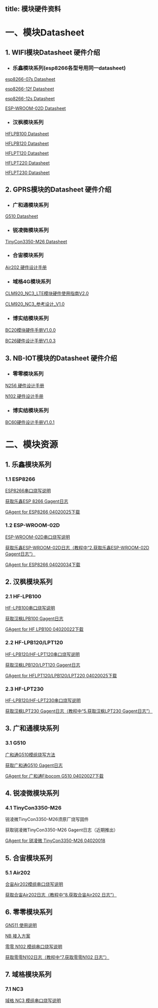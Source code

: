 title: 模块硬件资料
---

# 一、模块Datasheet

## 1. WIFI模块Datasheet 硬件介绍

- ### 乐鑫模块系列(esp8266各型号用同一datasheet)

[esp8266-07s Datasheet](http://docs.gizwits.com/zh-cn/module_source/esp8266/esp8266_datasheet.html)

[esp8266-12f Datasheet](http://docs.gizwits.com/zh-cn/module_source/esp8266/esp8266_datasheet.html)

[esp8266-12s Datasheet](http://docs.gizwits.com/zh-cn/module_source/esp8266/esp8266_datasheet.html)

[ESP-WROOM-02D Datasheet](http://docs.gizwits.com/zh-cn/module_source/ESP-WROOM-02D/ESP-WROOM-02D_datasheet.html)



- ### 汉枫模块系列

[HFLPB100 Datasheet](http://docs.gizwits.com/zh-cn/module_source/HF/HF-LPB100.html)

[HFLPB120 Datasheet](http://docs.gizwits.com/zh-cn/module_source/HF/HF-LPB120.html)

[HFLPT120 Datasheet](http://docs.gizwits.com/zh-cn/module_source/HF/HF-LPT120.html)

[HFLPT220 Datasheet](http://docs.gizwits.com/zh-cn/module_source/HF/HF-LPT220.html)

[HFLPT230 Datasheet](http://docs.gizwits.com/zh-cn/module_source/HF/HF-LPT230.html)


## 2. GPRS模块的Datasheet 硬件介绍

- ### 广和通模块系列

[G510 Datasheet](http://docs.gizwits.com/zh-cn/module_source/G510/G510_datasheet.html)

- ### 锐凌微模块系列

[TinyCon3350-M26 Datasheet](http://docs.gizwits.com/zh-cn/module_source/TinyCon3350-M26/TinyCon3350-M26.html)

- ### 合宙模块系列

[Air202 硬件设计手册](http://docs.gizwits.com/assets/pdf/HZ/Air202_hardware_design.pdf)

- ### 域格4G模块系列

[CLM920_NC3_LTE模块硬件使用指南V2.0](http://docs.gizwits.com/assets/pdf/YG/CLM920_NC3_LTE_hardware_guide_V2.0.pdf)

[CLM920_NC3_参考设计_V1.0](http://docs.gizwits.com/assets/pdf/YG/CLM920_NC3_reference_design_V1.0.pdf)

- ### 博实结模块系列

[BC20模块硬件手册V1.0.0](http://docs.gizwits.com/zh-cn/module_source/BSJ/BC20_V1.0.0.pdf)

[BC26硬件设计手册V1.0.3](http://docs.gizwits.com/assets/pdf/BSJ/BC26_V1.0.3.pdf)

## 3. NB-IOT模块的Datasheet 硬件介绍

- ### 零零模块系列

[N256 硬件设计手册](http://docs.gizwits.com/assets/pdf/Lingling/N256_hardware_design.pdf)

[N102 硬件设计手册](http://docs.gizwits.com/assets/pdf/Lingling/N102_hardware_design.pdf)

- ### 博实结模块系列

[BC60硬件设计手册V1.0.1](http://docs.gizwits.com/assets/pdf/BSJ/BC60_V1.0.1.pdf)


# 二、模块资源

## 1. 乐鑫模块系列

### 1.1 ESP8266

[ESP8266串口烧写说明](http://docs.gizwits.com/zh-cn/deviceDev/ESP8266%E4%B8%B2%E5%8F%A3%E7%83%A7%E5%86%99%E8%AF%B4%E6%98%8E.html)

[获取乐鑫ESP 8266 Gagent日志](http://docs.gizwits.com/zh-cn/deviceDev/%E9%80%9A%E8%AE%AF%E6%A8%A1%E7%BB%84%E8%B0%83%E8%AF%95%E6%97%A5%E5%BF%97%E6%8A%93%E5%8F%96%E6%95%99%E7%A8%8B.html#1-获取乐鑫ESP-8266-Gagent日志)

[GAgent for ESP8266 04020025下载](http://goms-1251025085.cosgz.myqcloud.com/GAgent_00ESP826_04020025_17083019-1504231974149.tar)

### 1.2 ESP-WROOM-02D

[ESP-WROOM-02D串口烧写说明](http://docs.gizwits.com/zh-cn/deviceDev/debug/ESP-WROOM-02Duart.html)

[获取乐鑫ESP-WROOM-02D日志（教程中“2.获取乐鑫ESP-WROOM-02D Gagent日志”）](http://docs.gizwits.com/zh-cn/deviceDev/%E9%80%9A%E8%AE%AF%E6%A8%A1%E7%BB%84%E8%B0%83%E8%AF%95%E6%97%A5%E5%BF%97%E6%8A%93%E5%8F%96%E6%95%99%E7%A8%8B.html)

[GAgent for ESP8266 04020034下载](http://goms-1251025085.cosgz.myqcloud.com/GAgent_00ESP826_04020034-1529147544607.rar)

## 2. 汉枫模块系列

### 2.1 HF-LPB100

[HF-LPB100串口烧写说明](http://docs.gizwits.com/zh-cn/deviceDev/HF-LPB100%E4%B8%B2%E5%8F%A3%E7%83%A7%E5%86%99%E8%AF%B4%E6%98%8E.html)

[获取汉枫LPB100 Gagent日志](http://docs.gizwits.com/zh-cn/deviceDev/%E9%80%9A%E8%AE%AF%E6%A8%A1%E7%BB%84%E8%B0%83%E8%AF%95%E6%97%A5%E5%BF%97%E6%8A%93%E5%8F%96%E6%95%99%E7%A8%8B.html#2-获取汉枫LPB100-Gagent日志)

[GAgent for HF LPB100 04020022下载](http://goms-1251025085.cosgz.myqcloud.com/GAgent_00HFLPB1_04020022_17082814-1504232026164.tar)

### 2.2 HF-LPB120/LPT120

[HF-LPB120/HF-LPT120串口烧写说明](http://docs.gizwits.com/zh-cn/deviceDev/debug/HF-LPT120.html)

[获取汉枫LPB120/LPT120 Gagent日志](http://docs.gizwits.com/zh-cn/deviceDev/%E9%80%9A%E8%AE%AF%E6%A8%A1%E7%BB%84%E8%B0%83%E8%AF%95%E6%97%A5%E5%BF%97%E6%8A%93%E5%8F%96%E6%95%99%E7%A8%8B.html#3-获取汉枫LPB120-Gagent日志)

[GAgent for HFLPT120/LPB120/LPT220 04020025下载](http://goms-1251025085.cosgz.myqcloud.com/GAgent_00HFB120&00HFT120&00HFT220_04020025_17082110-1503557904310.zip)

### 2.3 HF-LPT230

[HF-LPB120/HF-LPT230串口烧写说明](http://docs.gizwits.com/zh-cn/deviceDev/debug/HF-LPT230.html)

[获取汉枫LPT230 Gagent日志（教程中“5.获取汉枫LPT230 Gagent日志”）](http://docs.gizwits.com/zh-cn/deviceDev/%E9%80%9A%E8%AE%AF%E6%A8%A1%E7%BB%84%E8%B0%83%E8%AF%95%E6%97%A5%E5%BF%97%E6%8A%93%E5%8F%96%E6%95%99%E7%A8%8B.html)

## 3. 广和通模块系列

### 3.1 G510

[广和通G510模组烧写方法](http://docs.gizwits.com/zh-cn/deviceDev/debug/G510.html)

[获取广和通G510 Gagent日志](http://docs.gizwits.com/zh-cn/deviceDev/%E9%80%9A%E8%AE%AF%E6%A8%A1%E7%BB%84%E8%B0%83%E8%AF%95%E6%97%A5%E5%BF%97%E6%8A%93%E5%8F%96%E6%95%99%E7%A8%8B.html#4-获取广和通G510-Gagent日志)

[GAgent for 广和通Fibocom G510 04020027下载](http://gizwits.oss.aliyuncs.com/hardware_resource/GAgent_00FBG510_04020027_17041911_bps9600.zip)

## 4. 锐凌微模块系列

### 4.1 TinyCon3350-M26

锐凌微TinyCon3350-M26须原厂烧写固件

获取锐凌微TinyCon3350-M26 Gagent日志（近期推出）

[GAgent for 锐凌微 TinyCon3350-M26 04020018](http://gizwits.oss.aliyuncs.com/hardware_resource/GAgent_0GRLWM26_04020018_2017022011.bin)

## 5. 合宙模块系列

### 5.1 Air202

[合宙Air202模组串口烧写说明](http://docs.gizwits.com/zh-cn/deviceDev/debug/Air202.html)

[获取合宙Air202日志（教程中“8.获取合宙Air202 日志”）](http://docs.gizwits.com/zh-cn/deviceDev/%E9%80%9A%E8%AE%AF%E6%A8%A1%E7%BB%84%E8%B0%83%E8%AF%95%E6%97%A5%E5%BF%97%E6%8A%93%E5%8F%96%E6%95%99%E7%A8%8B.html)

## 6. 零零模块系列

[GN511 使用说明](http://docs.gizwits.com/zh-cn/deviceDev/debug/GN511_use.html)

[NB 接入方案](http://docs.gizwits.com/zh-cn/deviceDev/debug/NB_Project.html)

[零零 N102 模组串口烧写说明](http://docs.gizwits.com/zh-cn/deviceDev/debug/N102_DTU.html)

[获取零零N102日志（教程中“7.获取零零N102 日志”）](http://docs.gizwits.com/zh-cn/deviceDev/%E9%80%9A%E8%AE%AF%E6%A8%A1%E7%BB%84%E8%B0%83%E8%AF%95%E6%97%A5%E5%BF%97%E6%8A%93%E5%8F%96%E6%95%99%E7%A8%8B.html)

## 7. 域格模块系列

### 7.1 NC3

[域格 NC3 模组串口烧写说明](http://docs.gizwits.com/zh-cn/deviceDev/debug/NC3_uart.html)

